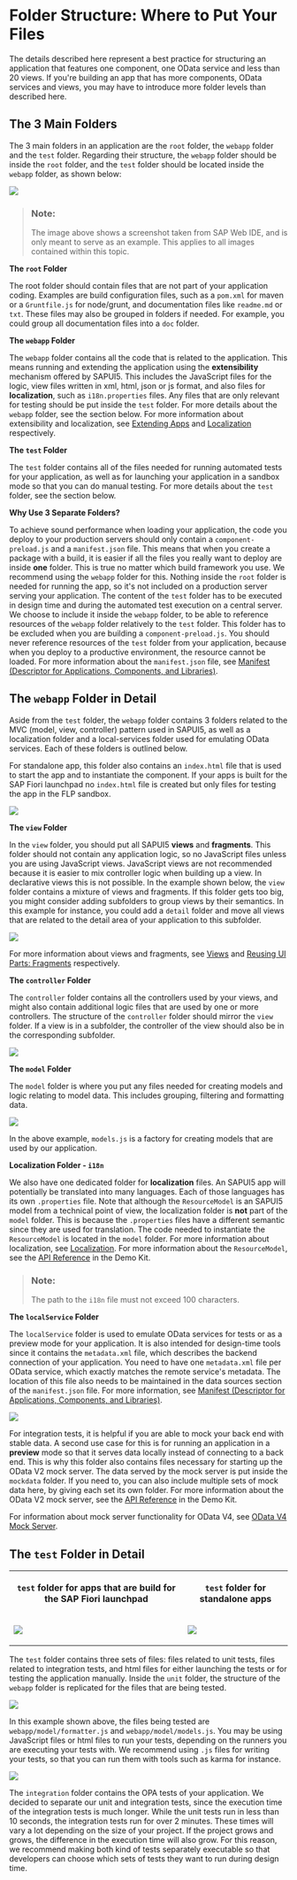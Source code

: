 <!-- loio003f755d46d34dd1bbce9ffe08c8d46a -->

# Folder Structure: Where to Put Your Files

The details described here represent a best practice for structuring an application that features one component, one OData service and less than 20 views. If you're building an app that has more components, OData services and views, you may have to introduce more folder levels than described here.



## The 3 Main Folders

The 3 main folders in an application are the `root` folder, the `webapp` folder and the `test` folder. Regarding their structure, the `webapp` folder should be inside the `root` folder, and the `test` folder should be located inside the `webapp` folder, as shown below:

![](images/Screenshot_with_Frame_03b7b46.png)

> ### Note:  
> The image above shows a screenshot taken from SAP Web IDE, and is only meant to serve as an example. This applies to all images contained within this topic.

**The `root` Folder**

The root folder should contain files that are not part of your application coding. Examples are build configuration files, such as a `pom.xml` for maven or a `Gruntfile.js` for node/grunt, and documentation files like `readme.md` or `txt`. These files may also be grouped in folders if needed. For example, you could group all documentation files into a `doc` folder.

**The `webapp` Folder**

The `webapp` folder contains all the code that is related to the application. This means running and extending the application using the **extensibility** mechanism offered by SAPUI5. This includes the JavaScript files for the logic, view files written in xml, html, json or js format, and also files for **localization**, such as `i18n.properties` files. Any files that are only relevant for testing should be put inside the `test` folder. For more details about the `webapp` folder, see the section below. For more information about extensibility and localization, see [Extending Apps](../08_Extending_SAPUI5_Applications/extending-apps-a264a9a.md) and [Localization](../04_Essentials/localization-91f217c.md) respectively.

**The `test` Folder**

The `test` folder contains all of the files needed for running automated tests for your application, as well as for launching your application in a sandbox mode so that you can do manual testing. For more details about the `test` folder, see the section below.

**Why Use 3 Separate Folders?**

To achieve sound performance when loading your application, the code you deploy to your production servers should only contain a `component-preload.js` and a `manifest.json` file. This means that when you create a package with a build, it is easier if all the files you really want to deploy are inside **one** folder. This is true no matter which build framework you use. We recommend using the `webapp` folder for this. Nothing inside the `root` folder is needed for running the app, so it's not included on a production server serving your application. The content of the `test` folder has to be executed in design time and during the automated test execution on a central server. We choose to include it inside the `webapp` folder, to be able to reference resources of the `webapp` folder relatively to the `test` folder. This folder has to be excluded when you are building a `component-preload.js`. You should never reference resources of the `test` folder from your application, because when you deploy to a productive environment, the resource cannot be loaded. For more information about the `manifest.json` file, see [Manifest \(Descriptor for Applications, Components, and Libraries\)](../04_Essentials/manifest-descriptor-for-applications-components-and-libraries-be0cf40.md).



## The `webapp` Folder in Detail

Aside from the `test` folder, the `webapp` folder contains 3 folders related to the MVC \(model, view, controller\) pattern used in SAPUI5, as well as a localization folder and a local-services folder used for emulating OData services. Each of these folders is outlined below.

For standalone app, this folder also contains an `index.html` file that is used to start the app and to instantiate the component. If your apps is built for the SAP Fiori launchpad no `index.html` file is created but only files for testing the app in the FLP sandbox.

![](images/Folder_Structure_2_5d11418.png)

**The `view` Folder**

In the `view` folder, you should put all SAPUI5 **views** and **fragments**. This folder should not contain any application logic, so no JavaScript files unless you are using JavaScript views. JavaScript views are not recommended because it is easier to mix controller logic when building up a view. In declarative views this is not possible. In the example shown below, the `view` folder contains a mixture of views and fragments. If this folder gets too big, you might consider adding subfolders to group views by their semantics. In this example for instance, you could add a `detail` folder and move all views that are related to the detail area of your application to this subfolder.

![](images/Folder_Structure_3_d5340cb.png)

For more information about views and fragments, see [Views](../04_Essentials/views-91f27e3.md) and [Reusing UI Parts: Fragments](../04_Essentials/reusing-ui-parts-fragments-36a5b13.md) respectively.

**The `controller` Folder**

The `controller` folder contains all the controllers used by your views, and might also contain additional logic files that are used by one or more controllers. The structure of the `controller` folder should mirror the `view` folder. If a view is in a subfolder, the controller of the view should also be in the corresponding subfolder.

![](images/Folder_Structure_4_0e935c5.png)

**The `model` Folder**

The `model` folder is where you put any files needed for creating models and logic relating to model data. This includes grouping, filtering and formatting data.

![](images/Folder_Structure_5_f990b6e.png)

In the above example, `models.js` is a factory for creating models that are used by our application.

**Localization Folder - `i18n`**

We also have one dedicated folder for **localization** files. An SAPUI5 app will potentially be translated into many languages. Each of those languages has its own `.properties` file. Note that although the `ResourceModel` is an SAPUI5 model from a technical point of view, the localization folder is **not** part of the `model` folder. This is because the `.properties` files have a different semantic since they are used for translation. The code needed to instantiate the `ResourceModel` is located in the `model` folder. For more information about localization, see [Localization](../04_Essentials/localization-91f217c.md). For more information about the `ResourceModel`, see the [API Reference](https://ui5.sap.com/#/api/sap.ui.model.resource.ResourceModel) in the Demo Kit.

> ### Note:  
> The path to the `i18n` file must not exceed 100 characters.

**The `localService` Folder**

The `localService` folder is used to emulate OData services for tests or as a preview mode for your application. It is also intended for design-time tools since it contains the `metadata.xml` file, which describes the backend connection of your application. You need to have one `metadata.xml` file per OData service, which exactly matches the remote service's metadata. The location of this file also needs to be maintained in the data sources section of the `manifest.json` file. For more information, see [Manifest \(Descriptor for Applications, Components, and Libraries\)](../04_Essentials/manifest-descriptor-for-applications-components-and-libraries-be0cf40.md).

![](images/Folder_Structure_6_00728af.png)

For integration tests, it is helpful if you are able to mock your back end with stable data. A second use case for this is for running an application in a **preview** mode so that it serves data locally instead of connecting to a back end. This is why this folder also contains files necessary for starting up the OData V2 mock server. The data served by the mock server is put inside the `mockdata` folder. If you need to, you can also include multiple sets of mock data here, by giving each set its own folder. For more information about the OData V2 mock server, see the [API Reference](https://ui5.sap.com/#/api/sap.ui.core.util.MockServer) in the Demo Kit.

For information about mock server functionality for OData V4, see [OData V4 Mock Server](../04_Essentials/mock-server-69d3cbd.md#loio69d3cbd4150c4ffb884e788f7f60fd93__section_od4_mock_server).



## The `test` Folder in Detail


<table>
<tr>
<th valign="top">

`test` folder for apps that are build for the SAP Fiori launchpad 

</th>
<th valign="top">

`test` folder for standalone apps

</th>
</tr>
<tr>
<td valign="top">

![](images/Folder_Structure_7_47df579.png)

</td>
<td valign="top">

![](images/Folder_Structure_7_alternative_9f45b87.png)

</td>
</tr>
</table>

The `test` folder contains three sets of files: files related to unit tests, files related to integration tests, and html files for either launching the tests or for testing the application manually. Inside the `unit` folder, the structure of the `webapp` folder is replicated for the files that are being tested.

![](images/Folder_Structure_8_7958ae4.png)

In this example shown above, the files being tested are `webapp/model/formatter.js` and `webapp/model/models.js`. You may be using JavaScript files or html files to run your tests, depending on the runners you are executing your tests with. We recommend using `.js` files for writing your tests, so that you can run them with tools such as karma for instance.

![](images/Folder_Structure_9_05316ff.png)

The `integration` folder contains the OPA tests of your application. We decided to separate our unit and integration tests, since the execution time of the integration tests is much longer. While the unit tests run in less than 10 seconds, the integration tests run for over 2 minutes. These times will vary a lot depending on the size of your project. If the project grows and grows, the difference in the execution time will also grow. For this reason, we recommend making both kind of tests separately executable so that developers can choose which sets of tests they want to run during design time.

